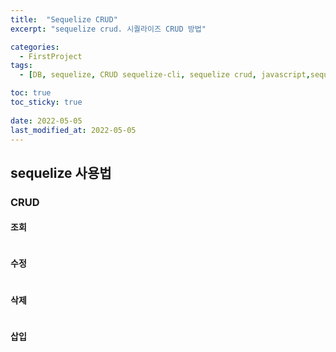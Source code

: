 ```yaml
---
title:  "Sequelize CRUD"
excerpt: "sequelize crud. 시퀄라이즈 CRUD 방법"

categories:
  - FirstProject
tags:
  - [DB, sequelize, CRUD sequelize-cli, sequelize crud, javascript,sequelize 사용법, sequelize 삽입, sequelize 수정, sequelize 삭제, sequelize 수정]

toc: true
toc_sticky: true
 
date: 2022-05-05
last_modified_at: 2022-05-05
---
```


## sequelize 사용법

### CRUD

#### 조회
```javascript

```
#### 수정
```javascript

```
#### 삭제
```javascript

```
#### 삽입
```javascript

```